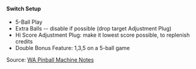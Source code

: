 #### Switch Setup
-   5-Ball Play
-   Extra Balls -- disable if possible (drop target Adjustment Plug)
-   Hi Score Adjustment Plug: make it lowest score possible, to replenish credits
-   Double Bonus Feature: 1,3,5 on a 5-ball game

Source: [WA Pinball Machine Notes](http://wapinball.net/setups/)
